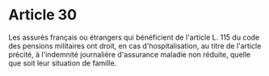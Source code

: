 # Article 30

Les assurés français ou étrangers qui bénéficient de l'article L. 115 du code des pensions militaires ont droit, en cas d'hospitalisation, au titre de l'article précité, à l'indemnité journalière d'assurance maladie non réduite, quelle que soit leur situation de famille.
